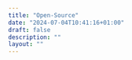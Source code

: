 ```yaml
---
title: "Open-Source"
date: "2024-07-04T10:41:16+01:00"
draft: false
description: ""
layout: ""
---
```

